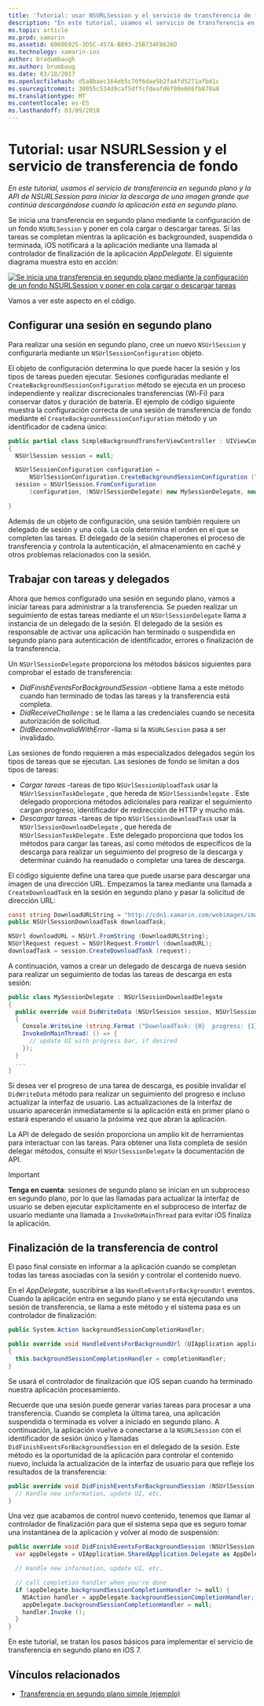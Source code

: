 ```yaml
---
title: 'Tutorial: usar NSURLSession y el servicio de transferencia de fondo'
description: "En este tutorial, usamos el servicio de transferencia en segundo plano y la API de NSURLSession para iniciar la descarga de una imagen grande que continúa descargándose cuando la aplicación está en segundo plano."
ms.topic: article
ms.prod: xamarin
ms.assetid: 6960E025-3D5C-457A-B893-25B734F8626D
ms.technology: xamarin-ios
author: bradumbaugh
ms.author: brumbaug
ms.date: 03/18/2017
ms.openlocfilehash: d5a8baec164eb5c70f6dae5b2fa4fd5271afbd1c
ms.sourcegitcommit: 30055c534d9caf5dffcfdeafd6f08e666fb870a8
ms.translationtype: MT
ms.contentlocale: es-ES
ms.lasthandoff: 03/09/2018
---
```

# <a name="walkthrough---using-background-transfer-service-and-nsurlsession"></a>Tutorial: usar NSURLSession y el servicio de transferencia de fondo

_En este tutorial, usamos el servicio de transferencia en segundo plano y la API de NSURLSession para iniciar la descarga de una imagen grande que continúa descargándose cuando la aplicación está en segundo plano._

Se inicia una transferencia en segundo plano mediante la configuración de un fondo `NSURLSession` y poner en cola cargar o descargar tareas. Si las tareas se completan mientras la aplicación es backgrounded, suspendida o terminada, iOS notificará a la aplicación mediante una llamada al controlador de finalización de la aplicación *AppDelegate*. El siguiente diagrama muestra esto en acción:

 [![](background-transfer-walkthrough-images/transfer.png "Se inicia una transferencia en segundo plano mediante la configuración de un fondo NSURLSession y poner en cola cargar o descargar tareas")](background-transfer-walkthrough-images/transfer.png#lightbox)

Vamos a ver este aspecto en el código.

## <a name="configuring-a-background-session"></a>Configurar una sesión en segundo plano

Para realizar una sesión en segundo plano, cree un nuevo `NSUrlSession` y configurarla mediante un `NSUrlSessionConfiguration` objeto.

El objeto de configuración determina lo que puede hacer la sesión y los tipos de tareas pueden ejecutar.
Sesiones configuradas mediante el `CreateBackgroundSessionConfiguration` método se ejecuta en un proceso independiente y realizar discrecionales transferencias (Wi-Fi) para conservar datos y duración de batería.
El ejemplo de código siguiente muestra la configuración correcta de una sesión de transferencia de fondo mediante el `CreateBackgroundSessionConfiguration` método y un identificador de cadena único:

```csharp
public partial class SimpleBackgroundTransferViewController : UIViewController
{
  NSUrlSession session = null;

  NSUrlSessionConfiguration configuration =
      NSUrlSessionConfiguration.CreateBackgroundSessionConfiguration ("com.SimpleBackgroundTransfer.BackgroundSession");
  session = NSUrlSession.FromConfiguration
      (configuration, (NSUrlSessionDelegate) new MySessionDelegate, new NSOperationQueue());

}
```

Además de un objeto de configuración, una sesión también requiere un delegado de sesión y una cola.
La cola determina el orden en el que se completen las tareas. El delegado de la sesión chaperones el proceso de transferencia y controla la autenticación, el almacenamiento en caché y otros problemas relacionados con la sesión.

## <a name="working-with-tasks-and-delegates"></a>Trabajar con tareas y delegados

Ahora que hemos configurado una sesión en segundo plano, vamos a iniciar tareas para administrar a la transferencia. Se pueden realizar un seguimiento de estas tareas mediante el un `NSUrlSessionDelegate` llama a instancia de un delegado de la sesión. El delegado de la sesión es responsable de activar una aplicación han terminado o suspendida en segundo plano para autenticación de identificador, errores o finalización de la transferencia.

Un `NSUrlSessionDelegate` proporciona los métodos básicos siguientes para comprobar el estado de transferencia:

-  *DidFinishEventsForBackgroundSession* -obtiene llama a este método cuando han terminado de todas las tareas y la transferencia está completa.
-  *DidReceiveChallenge* : se le llama a las credenciales cuando se necesita autorización de solicitud.
-  *DidBecomeInvalidWithError* -llama si la `NSURLSession` pasa a ser invalidado.


Las sesiones de fondo requieren a más especializados delegados según los tipos de tareas que se ejecutan. Las sesiones de fondo se limitan a dos tipos de tareas:

-  *Cargar tareas* -tareas de tipo `NSUrlSessionUploadTask` usar la `NSUrlSessionTaskDelegate` , que hereda de `NSUrlSessionDelegate` . Este delegado proporciona métodos adicionales para realizar el seguimiento cargan progreso, identificador de redirección de HTTP y mucho más.
-  *Descargar tareas* -tareas de tipo `NSUrlSessionDownloadTask` usar la `NSUrlSessionDownloadDelegate` , que hereda de `NSUrlSessionTaskDelegate` . Este delegado proporciona que todos los métodos para cargar las tareas, así como métodos de específicos de la descarga para realizar un seguimiento del progreso de la descarga y determinar cuándo ha reanudado o completar una tarea de descarga.


El código siguiente define una tarea que puede usarse para descargar una imagen de una dirección URL. Empezamos la tarea mediante una llamada a `CreateDownloadTask` en la sesión en segundo plano y pasar la solicitud de dirección URL:

```csharp
const string DownloadURLString = "http://cdn1.xamarin.com/webimages/images/xamarin.png";
public NSUrlSessionDownloadTask downloadTask;

NSUrl downloadURL = NSUrl.FromString (DownloadURLString);
NSUrlRequest request = NSUrlRequest.FromUrl (downloadURL);
downloadTask = session.CreateDownloadTask (request);
```

A continuación, vamos a crear un delegado de descarga de nueva sesión para realizar un seguimiento de todas las tareas de descarga en esta sesión:

```csharp
public class MySessionDelegate : NSUrlSessionDownloadDelegate
{
  public override void DidWriteData (NSUrlSession session, NSUrlSessionDownloadTask downloadTask, long bytesWritten, long totalBytesWritten, long totalBytesExpectedToWrite)
  {
    Console.WriteLine (string.Format ("DownloadTask: {0}  progress: {1}", downloadTask, progress));
    InvokeOnMainThread( () => {
      // update UI with progress bar, if desired
    });
  }
  ...
}
```

Si desea ver el progreso de una tarea de descarga, es posible invalidar el `DidWriteData` método para realizar un seguimiento del progreso e incluso actualizar la interfaz de usuario. Las actualizaciones de la interfaz de usuario aparecerán inmediatamente si la aplicación está en primer plano o estará esperando el usuario la próxima vez que abran la aplicación.

La API de delegado de sesión proporciona un amplio kit de herramientas para interactuar con las tareas. Para obtener una lista completa de sesión delegar métodos, consulte el `NSUrlSessionDelegate` la documentación de API.

> [!IMPORTANT]
> **Tenga en cuenta**: sesiones de segundo plano se inician en un subproceso en segundo plano, por lo que las llamadas para actualizar la interfaz de usuario se deben ejecutar explícitamente en el subproceso de interfaz de usuario mediante una llamada a `InvokeOnMainThread` para evitar iOS finaliza la aplicación. 


## <a name="handling-transfer-completion"></a>Finalización de la transferencia de control

El paso final consiste en informar a la aplicación cuando se completan todas las tareas asociadas con la sesión y controlar el contenido nuevo.

En el *AppDelegate*, suscribirse a las `HandleEventsForBackgroundUrl` eventos. Cuando la aplicación entra en segundo plano y se está ejecutando una sesión de transferencia, se llama a este método y el sistema pasa es un controlador de finalización:

```csharp
public System.Action backgroundSessionCompletionHandler;

public override void HandleEventsForBackgroundUrl (UIApplication application, string sessionIdentifier, System.Action completionHandler)
{
  this.backgroundSessionCompletionHandler = completionHandler;
}
```

Se usará el controlador de finalización que iOS sepan cuando ha terminado nuestra aplicación procesamiento.

Recuerde que una sesión puede generar varias tareas para procesar a una transferencia. Cuando se completa la última tarea, una aplicación suspendida o terminada es volver a iniciado en segundo plano. A continuación, la aplicación vuelve a conectarse a la `NSURLSession` con el identificador de sesión único y llamadas `DidFinishEventsForBackgroundSession` en el delegado de la sesión. Este método es la oportunidad de la aplicación para controlar el contenido nuevo, incluida la actualización de la interfaz de usuario para que refleje los resultados de la transferencia:

```csharp
public override void DidFinishEventsForBackgroundSession (NSUrlSession session) {
  // Handle new information, update UI, etc.
}
```

Una vez que acabamos de control nuevo contenido, tenemos que llamar al controlador de finalización para que el sistema sepa que es seguro tomar una instantánea de la aplicación y volver al modo de suspensión:

```csharp
public override void DidFinishEventsForBackgroundSession (NSUrlSession session) {
  var appDelegate = UIApplication.SharedApplication.Delegate as AppDelegate;

  // Handle new information, update UI, etc.

  // call completion handler when you're done
  if (appDelegate.backgroundSessionCompletionHandler != null) {
    NSAction handler = appDelegate.backgroundSessionCompletionHandler;
    appDelegate.backgroundSessionCompletionHandler = null;
    handler.Invoke ();
  }
}
```

En este tutorial, se tratan los pasos básicos para implementar el servicio de transferencia en segundo plano en iOS 7.



## <a name="related-links"></a>Vínculos relacionados

- [Transferencia en segundo plano simple (ejemplo)](https://developer.xamarin.com/samples/monotouch/SimpleBackgroundTransfer/)
